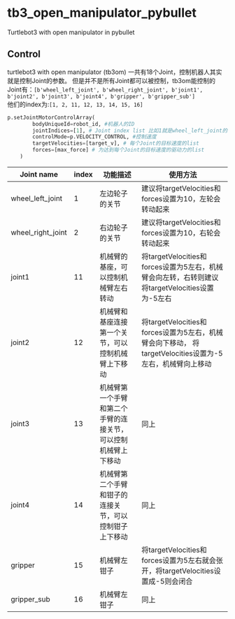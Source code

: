 # tb3_open_manipulator_pybullet
Turtlebot3 with open manipulator in pybullet

## Control
turtlebot3 with open manipulator (tb3om) 一共有18个Joint，控制机器人其实就是控制Joint的参数。
但是并不是所有Joint都可以被控制，tb3om能控制的Joint有：`[b'wheel_left_joint', b'wheel_right_joint', b'joint1', b'joint2', b'joint3', b'joint4', b'gripper', b'gripper_sub']` <br>
他们的index为:`[1, 2, 11, 12, 13, 14, 15, 16]` <br>
```python
p.setJointMotorControlArray(
        bodyUniqueId=robot_id, #机器人的ID
        jointIndices=[1], # Joint index list 比如1就是wheel_left_joint的index
        controlMode=p.VELOCITY_CONTROL, #控制速度
        targetVelocities=[target_v], # 每个Joint的目标速度的list
        forces=[max_force] # 为达到每个Joint的目标速度的驱动力的list
    )
```

| Joint name | index | 功能描述 | 使用方法 |
|  ----  | ----  | ----  | ----  |
| wheel_left_joint | 1 | 左边轮子的关节 | 建议将targetVelocities和forces设置为10，左轮会转动起来|
| wheel_right_joint | 2 | 右边轮子的关节 | 建议将targetVelocities和forces设置为10，右轮会转动起来 |
| joint1 | 11 | 机械臂的基座，可以控制机械臂左右转动 | 将targetVelocities和forces设置为5左右，机械臂会向左转，右转则建议将targetVelocities设置为-5左右 |
| joint2 | 12 | 机械臂和基座连接第一个关节，可以控制机械臂上下移动| 将targetVelocities和forces设置为5左右，机械臂会向下移动， 将targetVelocities设置为-5左右，机械臂向上移动|
| joint3 | 13 | 机械臂第一个手臂和第二个手臂的连接关节，可以控制机械臂上下移动| 同上 |
| joint4 | 14 | 机械臂第二个手臂和钳子的连接关节，可以控制钳子上下移动| 同上 |
| gripper | 15 | 机械臂左钳子| 将targetVelocities和forces设置为5左右就会张开，将targetVelocities设置成-5则会闭合|
| gripper_sub | 16 | 机械臂左钳子| 同上|